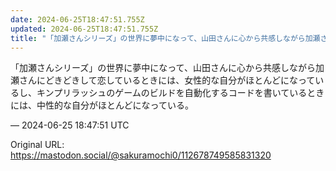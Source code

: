 ```yaml
---
date: 2024-06-25T18:47:51.755Z
updated: 2024-06-25T18:47:51.755Z
title: "「加瀬さんシリーズ」の世界に夢中になって、山田さんに心から共感しながら加瀬さんに[...]"
---
```


<p>「加瀬さんシリーズ」の世界に夢中になって、山田さんに心から共感しながら加瀬さんにどきどきして恋しているときには、女性的な自分がほとんどになっているし、キンプリラッシュのゲームのビルドを自動化するコードを書いているときには、中性的な自分がほとんどになっている。</p>

&mdash; 2024-06-25 18:47:51 UTC

Original URL: https://mastodon.social/@sakuramochi0/112678749585831320
